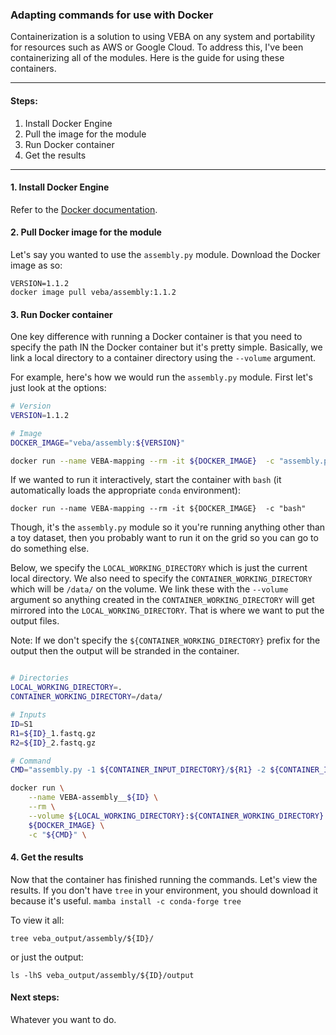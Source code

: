 ### Adapting commands for use with Docker
Containerization is a solution to using VEBA on any system and portability for resources such as AWS or Google Cloud.  To address this, I've been containerizing all of the modules.  Here is the guide for using these containers.

_____________________________________________________

#### Steps:

1. Install Docker Engine
2. Pull the image for the module
3. Run Docker container
4. Get the results

_____________________________________________________


#### 1. Install Docker Engine

Refer to the [Docker documentation](https://docs.docker.com/engine/install/).  


#### 2. Pull Docker image for the module

Let's say you wanted to use the `assembly.py` module.  Download the Docker image as so: 

```
VERSION=1.1.2
docker image pull veba/assembly:1.1.2
``` 

#### 3. Run Docker container

One key difference with running a Docker container is that you need to specify the path IN the Docker container but it's pretty simple.  Basically, we link a local directory to a container directory using the `--volume` argument.   

For example, here's how we would run the `assembly.py` module.  First let's just look at the options:

```bash
# Version
VERSION=1.1.2

# Image
DOCKER_IMAGE="veba/assembly:${VERSION}"

docker run --name VEBA-mapping --rm -it ${DOCKER_IMAGE}  -c "assembly.py -h"
```

If we wanted to run it interactively, start the container with `bash` (it automatically loads the appropriate `conda` environment):

```
docker run --name VEBA-mapping --rm -it ${DOCKER_IMAGE}  -c "bash"
```

Though, it's the `assembly.py` module so it you're running anything other than a toy dataset, then you probably want to run it on the grid so you can go to do something else. 

Below, we specify the `LOCAL_WORKING_DIRECTORY` which is just the current local directory.  We also need to specify the `CONTAINER_WORKING_DIRECTORY` which will be `/data/` on the volume.  We link these with the `--volume` argument so anything created in the `CONTAINER_WORKING_DIRECTORY` will get mirrored into the `LOCAL_WORKING_DIRECTORY`.  That is where we want to put the output files.

Note: If we don't specify the `${CONTAINER_WORKING_DIRECTORY}` prefix for the output then the output will be stranded in the container.

```bash

# Directories
LOCAL_WORKING_DIRECTORY=.
CONTAINER_WORKING_DIRECTORY=/data/

# Inputs
ID=S1
R1=${ID}_1.fastq.gz
R2=${ID}_2.fastq.gz

# Command
CMD="assembly.py -1 ${CONTAINER_INPUT_DIRECTORY}/${R1} -2 ${CONTAINER_INPUT_DIRECTORY}/${R2} -n ${ID} -o ${CONTAINER_WORKING_DIRECTORY}/veba_output/assembly/"

docker run \
	--name VEBA-assembly__${ID} \
	--rm \
	--volume ${LOCAL_WORKING_DIRECTORY}:${CONTAINER_WORKING_DIRECTORY} \
	${DOCKER_IMAGE} \
	-c "${CMD}" \
```

#### 4. Get the results

Now that the container has finished running the commands. Let's view the results.  If you don't have `tree` in your environment, you should download it because it's useful. `mamba install -c conda-forge tree`

To view it all:

```
tree veba_output/assembly/${ID}/
```

or just the output: 

```
ls -lhS veba_output/assembly/${ID}/output
```


#### Next steps:

Whatever you want to do.